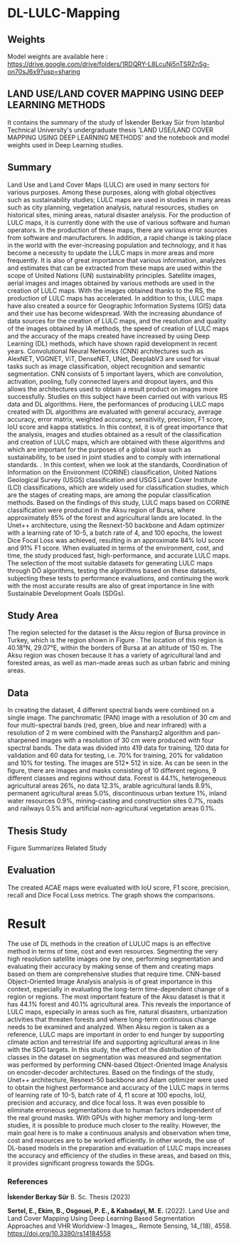 # DL-LULC-Mapping

## Weights

Model weights are available here : 
https://drive.google.com/drive/folders/1RDQRY-L8LcuNj5nTSRZnSg-on70sJ6x9?usp=sharing

## LAND USE/LAND COVER MAPPING USING DEEP LEARNING METHODS

It contains the summary of the study of İskender Berkay Sür from Istanbul Technical University's undergraduate thesis 'LAND USE/LAND COVER MAPPING USING DEEP LEARNING METHODS' and the notebook and model weights used in Deep Learning studies.

## Summary

Land Use and Land Cover Maps (LULC) are used in many sectors for various purposes. Among these purposes, along with global objectives such as sustainability studies; LULC maps are used in studies in many areas such as city planning, vegetation analysis, natural resources, studies on historical sites, mining areas, natural disaster analysis. For the production of LULC maps, it is currently done with the use of various software and human operators. In the production of these maps, there are various error sources from software and manufacturers. In addition, a rapid change is taking place in the world with the ever-increasing population and technology, and it has become a necessity to update the LULC maps in more areas and more frequently. It is also of great importance that various information, analyzes and estimates that can be extracted from these maps are used within the scope of United Nations (UN) sustainability principles. Satellite images, aerial images and images obtained by various methods are used in the creation of LULC maps. With the images obtained thanks to the RS, the production of LULC maps has accelerated. In addition to this, LULC maps have also created a source for Geographic Information Systems (GIS) data and their use has become widespread. With the increasing abundance of data sources for the creation of LULC maps, and the resolution and quality of the images obtained by IA methods, the speed of creation of LULC maps and the accuracy of the maps created have increased by using Deep Learning (DL) methods, which have shown rapid development in recent years. Convolutional Neural Networks (CNN) architectures such as AlexNET, VGGNET, ViT, DenseNET, UNet, DeeplabV3 are used for visual tasks such as image classification, object recognition and semantic segmentation. CNN consists of 5 important layers, which are convolution, activation, pooling, fully connected layers and dropout layers, and this allows the architectures used to obtain a result product on images more successfully. Studies on this subject have been carried out with various RS data and DL algorithms. Here, the performances of producing LULC maps created with DL algorithms are evaluated with general accuracy, average accuracy, error matrix, weighted accuracy, sensitivity, precision, F1 score, IoU score and kappa statistics. In this context, it is of great importance that the analysis, images and studies obtained as a result of the classification and creation of LULC maps, which are obtained with these algorithms and which are important for the purposes of a global issue such as sustainability, to be used in joint studies and to comply with international standards. . In this context, when we look at the standards, Coordination of Information on the Environment (CORINE) classification, United Nations Geological Survey (USGS) classification and USGS Land Cover Institute (LCI) classifications, which are widely used for classification studies, which are the stages of creating maps, are among the popular classification methods. Based on the findings of this study, LULC maps based on CORINE classification were produced in the Aksu region of Bursa, where approximately 85% of the forest and agricultural lands are located. In the Unet++ architecture, using the Resnext-50 backbone and Adam optimizer with a learning rate of 10-5, a batch rate of 4, and 100 epochs, the lowest Dice Focal Loss was achieved, resulting in an approximate 84% IoU score and 91% F1 score. When evaluated in terms of the environment, cost, and time, the study produced fast, high-performance, and accurate LULC maps. The selection of the most suitable datasets for generating LULC maps through DÖ algorithms, testing the algorithms based on these datasets, subjecting these tests to performance evaluations, and continuing the work with the most accurate results are also of great importance in line with Sustainable Development Goals (SDGs).

## Study Area

The region selected for the dataset is the Aksu region of Bursa province in Turkey, which is the region shown in Figure . The location of this region is 40.18°N, 29.07°E, within the borders of Bursa at an altitude of 150 m. The Aksu region was chosen because it has a variety of agricultural land and forested areas, as well as man-made areas such as urban fabric and mining areas.

## Data

In creating the dataset, 4 different spectral bands were combined on a single image. The panchromatic (PAN) image with a resolution of 30 cm and four multi-spectral bands (red, green, blue and near infrared) with a resolution of 2 m were combined with the Pansharp2 algorithm and pan-sharpened images with a resolution of 30 cm were produced with four spectral bands. The data was divided into 419 data for training, 120 data for validation and 60 data for testing, i.e. 70% for training, 20% for validation and 10% for testing. The images are 512* 512 in size. As can be seen in the figure, there are images and masks consisting of 10 different regions, 9 different classes and regions without data. Forest is 44.1%, heterogeneous agricultural areas 26%, no data 12.3%, arable agricultural lands 8.9%, permanent agricultural areas 5.0%, discontinuous urban texture 1%, inland water resources 0.9%, mining-casting and construction sites 0.7%, roads and railways 0.5% and artificial non-agricultural vegetation areas 0.1%.

##  Thesis Study

Figure Summarizes Related Study

## Evaluation

The created ACAE maps were evaluated with IoU score, F1 score, precision, recall and Dice Focal Loss metrics. The graph shows the comparisons.

# Result

The use of DL methods in the creation of LULUC maps is an effective method in terms of time, cost and even resources. Segmenting the very high resolution satellite images one by one, performing segmentation and evaluating their accuracy by making sense of them and creating maps based on them are comprehensive studies that require time. CNN-based Object-Oriented Image Analysis analysis is of great importance in this context, especially in evaluating the long-term time-dependent change of a region or regions. The most important feature of the Aksu dataset is that it has 44.1% forest and 40.1% agricultural area. This reveals the importance of LULC maps, especially in areas such as fire, natural disasters, urbanization activities that threaten forests and where long-term continuous change needs to be examined and analyzed. When Aksu region is taken as a reference, LULC maps are important in order to end hunger by supporting climate action and terrestrial life and supporting agricultural areas in line with the SDG targets. In this study, the effect of the distribution of the classes in the dataset on segmentation was measured and segmentation was performed by performing CNN-based Object-Oriented Image Analysis on encoder-decoder architectures. Based on the findings of the study, Unet++ architecture, Resnext-50 backbone and Adam optimizer were used to obtain the highest performance and accuracy of the LULC maps in terms of learning rate of 10-5, batch rate of 4, f1 score at 100 epochs, IoU, precision and accuracy, and dice focal loss. It was even possible to eliminate erroneous segmentations due to human factors independent of the real ground masks. With GPUs with higher memory and long-term studies, it is possible to produce much closer to the reality. However, the main goal here is to make a continuous analysis and observation when time, cost and resources are to be worked efficiently. In other words, the use of DL-based models in the preparation and evaluation of LULC maps increases the accuracy and efficiency of the studies in these areas, and based on this, it provides significant progress towards the SDGs.

### References

**İskender Berkay Sür** B. Sc. Thesis (2023)

**Sertel, E., Ekim, B., Osgouei, P. E., & Kabadayi, M. E.** (2022). Land Use and Land Cover Mapping Using Deep Learning Based Segmentation Approaches and VHR Worldview-3 Images_. Remote Sensing, 14_(18), 4558. https://doi.org/10.3390/rs14184558
